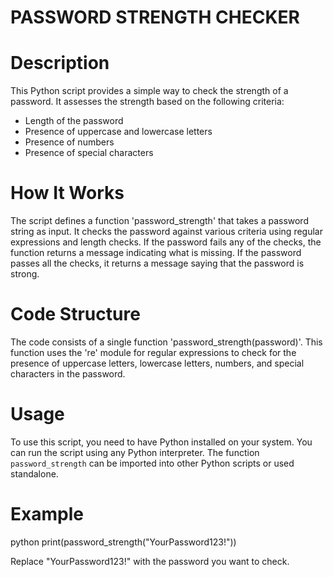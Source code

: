 # PASSWORD STRENGTH CHECKER

# Description

This Python script provides a simple way to check the strength of a password. It assesses the strength based on the following criteria:
- Length of the password
- Presence of uppercase and lowercase letters
- Presence of numbers
- Presence of special characters

# How It Works

The script defines a function 'password_strength' that takes a password string as input. It checks the password against various criteria using regular expressions and length checks. If the password fails any of the checks, the function returns a message indicating what is missing. If the password passes all the checks, it returns a message saying that the password is strong.

# Code Structure

The code consists of a single function 'password_strength(password)'. This function uses the 're' module for regular expressions to check for the presence of uppercase letters, lowercase letters, numbers, and special characters in the password.

# Usage

To use this script, you need to have Python installed on your system. You can run the script using any Python interpreter. The function `password_strength` can be imported into other Python scripts or used standalone.

# Example

python
print(password_strength("YourPassword123!"))

Replace "YourPassword123!" with the password you want to check.
